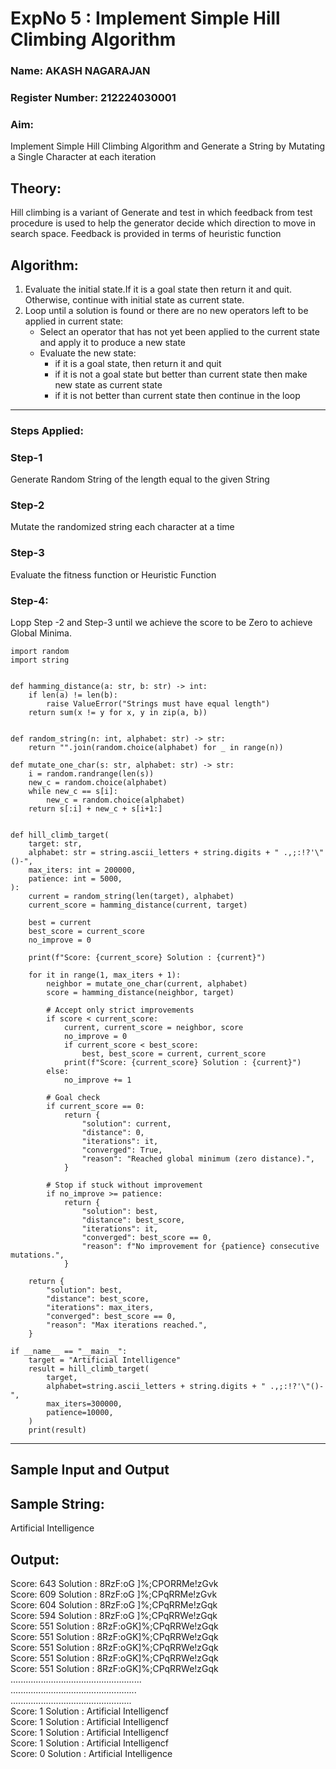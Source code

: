 <h1>ExpNo 5 : Implement Simple Hill Climbing Algorithm</h1> 
<h3>Name: AKASH NAGARAJAN            </h3>
<h3>Register Number: 212224030001           </h3>
<H3>Aim:</H3>
<p>Implement Simple Hill Climbing Algorithm and Generate a String by Mutating a Single Character at each iteration </p>
<h2> Theory: </h2>
<p>Hill climbing is a variant of Generate and test in which feedback from test procedure is used to help the generator decide which direction to move in search space.
Feedback is provided in terms of heuristic function
</p>


<h2>Algorithm:</h2>
<p>
<ol>
 <li> Evaluate the initial state.If it is a goal state then return it and quit. Otherwise, continue with initial state as current state.</li> 
<li>Loop until a solution is found or there are no new operators left to be applied in current state:
<ul><li>Select an operator that has not yet been applied to the current state and apply it to produce a new state</li>
<li>Evaluate the new state:
  <ul>
<li>if it is a goal state, then return it and quit</li>
<li>if it is not a goal state but better than current state then make new state as current state</li>
<li>if it is not better than current state then continue in the loop</li>
    </ul>
</li>
</ul>
</li>
</ol>

</p>
<hr>
<h3> Steps Applied:</h3>
<h3>Step-1</h3>
<p> Generate Random String of the length equal to the given String</p>
<h3>Step-2</h3>
<p>Mutate the randomized string each character at a time</p>
<h3>Step-3</h3>
<p> Evaluate the fitness function or Heuristic Function</p>
<h3>Step-4:</h3>
<p> Lopp Step -2 and Step-3  until we achieve the score to be Zero to achieve Global Minima.</p>

```
import random
import string


def hamming_distance(a: str, b: str) -> int:
    if len(a) != len(b):
        raise ValueError("Strings must have equal length")
    return sum(x != y for x, y in zip(a, b))


def random_string(n: int, alphabet: str) -> str:
    return "".join(random.choice(alphabet) for _ in range(n))

def mutate_one_char(s: str, alphabet: str) -> str:
    i = random.randrange(len(s))
    new_c = random.choice(alphabet)
    while new_c == s[i]:
        new_c = random.choice(alphabet)
    return s[:i] + new_c + s[i+1:]


def hill_climb_target(
    target: str,
    alphabet: str = string.ascii_letters + string.digits + " .,;:!?'\"()-",
    max_iters: int = 200000,
    patience: int = 5000,
):
    current = random_string(len(target), alphabet)
    current_score = hamming_distance(current, target)

    best = current
    best_score = current_score
    no_improve = 0

    print(f"Score: {current_score} Solution : {current}")

    for it in range(1, max_iters + 1):
        neighbor = mutate_one_char(current, alphabet)
        score = hamming_distance(neighbor, target)

        # Accept only strict improvements
        if score < current_score:
            current, current_score = neighbor, score
            no_improve = 0
            if current_score < best_score:
                best, best_score = current, current_score
            print(f"Score: {current_score} Solution : {current}")
        else:
            no_improve += 1

        # Goal check
        if current_score == 0:
            return {
                "solution": current,
                "distance": 0,
                "iterations": it,
                "converged": True,
                "reason": "Reached global minimum (zero distance).",
            }

        # Stop if stuck without improvement
        if no_improve >= patience:
            return {
                "solution": best,
                "distance": best_score,
                "iterations": it,
                "converged": best_score == 0,
                "reason": f"No improvement for {patience} consecutive mutations.",
            }

    return {
        "solution": best,
        "distance": best_score,
        "iterations": max_iters,
        "converged": best_score == 0,
        "reason": "Max iterations reached.",
    }

if __name__ == "__main__":
    target = "Artificial Intelligence"
    result = hill_climb_target(
        target,
        alphabet=string.ascii_letters + string.digits + " .,;:!?'\"()-",
        max_iters=300000,
        patience=10000,
    )
    print(result)

 ```

<hr>
<h2>Sample Input and Output</h2>
<h2>Sample String:</h2> Artificial Intelligence
<h2>Output:</h2>
Score: 643  Solution :  8RzF:oG ]%;CPORRMe!zGvk<br>
Score: 609  Solution :  8RzF:oG ]%;CPqRRMe!zGvk<br>
Score: 604  Solution :  8RzF:oG ]%;CPqRRMe!zGqk<br>
Score: 594  Solution :  8RzF:oG ]%;CPqRRWe!zGqk<br>
Score: 551  Solution :  8RzF:oGK]%;CPqRRWe!zGqk<br>
Score: 551  Solution :  8RzF:oGK]%;CPqRRWe!zGqk<br>
Score: 551  Solution :  8RzF:oGK]%;CPqRRWe!zGqk<br>
Score: 551  Solution :  8RzF:oGK]%;CPqRRWe!zGqk<br>
Score: 551  Solution :  8RzF:oGK]%;CPqRRWe!zGqk<br>
....................................................<br>
..................................................<br>
................................................<br>
Score: 1  Solution :  Artificial Intelligencf<br>
Score: 1  Solution :  Artificial Intelligencf<br>
Score: 1  Solution :  Artificial Intelligencf<br>
Score: 1  Solution :  Artificial Intelligencf<br>
Score: 0  Solution :  Artificial Intelligence<br>
